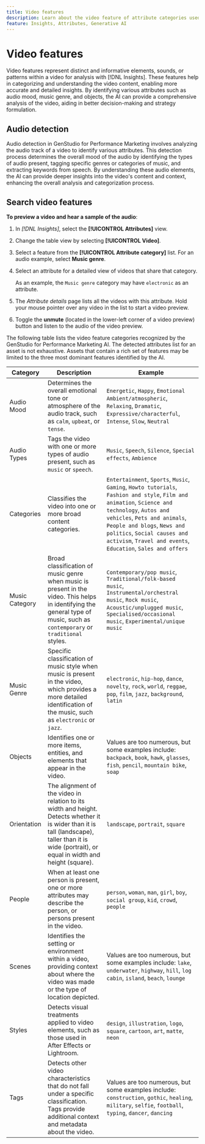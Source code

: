 ```yaml
---
title: Video features
description: Learn about the video feature of attribute categories used in GenStudio for Performance Marketing.
feature: Insights, Attributes, Generative AI
---
```

# Video features

Video features represent distinct and informative elements, sounds, or patterns within a video for analysis with [!DNL Insights]. These features help in categorizing and understanding the video content, enabling more accurate and detailed insights. By identifying various attributes such as audio mood, music genre, and objects, the AI can provide a comprehensive analysis of the video, aiding in better decision-making and strategy formulation.

## Audio detection

Audio detection in GenStudio for Performance Marketing involves analyzing the audio track of a video to identify various attributes. This detection process determines the overall mood of the audio by identifying the types of audio present, tagging specific genres or categories of music, and extracting keywords from speech. By understanding these audio elements, the AI can provide deeper insights into the video's content and context, enhancing the overall analysis and categorization process.

## Search video features

**To preview a video and hear a sample of the audio**:

1. In _[!DNL Insights]_, select the **[!UICONTROL Attributes]** view.

1. Change the table view by selecting **[!UICONTROL Video]**.

1. Select a feature from the **[!UICONTROL Attribute category]** list. For an audio example, select **Music genre**.

1. Select an attribute for a detailed view of videos that share that category.

   As an example, the `Music genre` category may have `electronic` as an attribute.

1. The _Attribute details_ page lists all the videos with this attribute. Hold your mouse pointer over any video in the list to start a video preview.

1. Toggle the **unmute** (located in the lower-left corner of a video preview) button and listen to the audio of the video preview.

The following table lists the video feature categories recognized by the GenStudio for Performance Marketing AI. The detected attributes list for an asset is not exhaustive. Assets that contain a rich set of features may be limited to the three most dominant features identified by the AI.

<!-- For the writer: turn off word wrap to work with these tables. Option + Z -->

| Category            | Description                                                                                                  | Example                                                                                 |
| ------------------- | ------------------------------------------------------------------------------------------------------------ | --------------------------------------------------------------------------------------- |
| Audio Mood          | Determines the overall emotional tone or atmosphere of the audio track, such as `calm`, `upbeat`, or `tense`. | `Energetic`, `Happy`, `Emotional Ambient/atmospheric`, `Relaxing`, `Dramatic`, `Expressive/characterful`, `Intense`, `Slow`, `Neutral` |
| Audio Types         | Tags the video with one or more types of audio present, such as `music` or `speech`.                         | `Music`, `Speech`, `Silence`, `Special effects`, `Ambience` |
| Categories          | Classifies the video into one or more broad content categories.                                              | `Entertainment`, `Sports`, `Music`, `Gaming`, `Howto tutorials`, `Fashion and style`, `Film and animation`, `Science and technology`, `Autos and vehicles`, `Pets and animals`, `People and blogs`, `News and politics`, `Social causes and activism`, `Travel and events`, `Education`, `Sales and offers` |
| Music Category      | Broad classification of music genre when music is present in the video. This helps in identifying the general type of music, such as `contemporary` or `traditional` styles. | `Contemporary/pop music`, `Traditional/folk-based music`, `Instrumental/orchestral music`, `Rock music`, `Acoustic/unplugged music`, `Specialised/occasional music`, `Experimental/unique music` |
| Music Genre         | Specific classification of music style when music is present in the video, which provides a more detailed identification of the music, such as `electronic` or `jazz`. | `electronic`, `hip-hop`, `dance`, `novelty`, `rock`, `world`, `reggae`, `pop`, `film`, `jazz`, `background`, `latin` |
| Objects             | Identifies one or more items, entities, and elements that appear in the video.                               | Values are too numerous, but some examples include: `backpack`, `book`, `hawk`, `glasses`, `fish`, `pencil`, `mountain bike`, `soap` |
| Orientation         | The alignment of the video in relation to its width and height. Detects whether it is wider than it is tall (landscape), taller than it is wide (portrait), or equal in width and height (square). | `landscape`, `portrait`, `square` |
| People              | When at least one person is present, one or more attributes may describe the person, or persons present in the video. | `person`, `woman`, `man`, `girl`, `boy`, `social group`, `kid`, `crowd`, `people` |
| Scenes              | Identifies the setting or environment within a video, providing context about where the video was made or the type of location depicted. | Values are too numerous, but some examples include: `lake`, `underwater`, `highway`, `hill`, `log cabin`, `island`, `beach`, `lounge`      |
| Styles              | Detects visual treatments applied to video elements, such as those used in After Effects or Lightroom.       | `design`, `illustration`, `logo`, `square`, `cartoon`, `art`, `matte`, `neon` |
| Tags                | Detects other video characteristics that do not fall under a specific classification. Tags provide additional context and metadata about the video.  | Values are too numerous, but some examples include: `construction`, `gothic`, `healing`, `military`, `selfie`, `football`, `typing`, `dancer`, `dancing`       |
